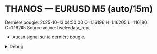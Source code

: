 # THANOS — EURUSD M5 (auto/15m)
Dernière bougie: 2025-10-13 04:50:00  O=1.16196  H=1.16205  L=1.16180  C=1.16205
Source active: twelvedata_repo

- Aucun signal sur la dernière bougie.

<details><summary>Debug</summary>

- TD_API_KEY manquant.

</details>